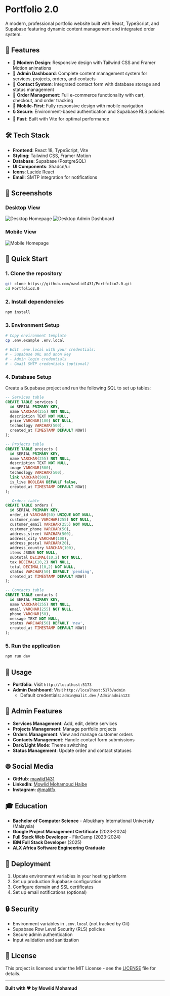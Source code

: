 # Portfolio 2.0

A modern, professional portfolio website built with React, TypeScript, and Supabase featuring dynamic content management and integrated order system.

## 🌟 Features

- 🎨 **Modern Design**: Responsive design with Tailwind CSS and Framer Motion animations
- 🔧 **Admin Dashboard**: Complete content management system for services, projects, orders, and contacts
- 📧 **Contact System**: Integrated contact form with database storage and status management
- 🛒 **Order Management**: Full e-commerce functionality with cart, checkout, and order tracking
- 📱 **Mobile-First**: Fully responsive design with mobile navigation
- 🔒 **Secure**: Environment-based authentication and Supabase RLS policies
- 🚀 **Fast**: Built with Vite for optimal performance

## 🛠️ Tech Stack

- **Frontend**: React 18, TypeScript, Vite
- **Styling**: Tailwind CSS, Framer Motion
- **Database**: Supabase (PostgreSQL)
- **UI Components**: Shadcn/ui
- **Icons**: Lucide React
- **Email**: SMTP integration for notifications

## 📸 Screenshots

### Desktop View
![Desktop Homepage](./Mockups/Screenshot%202025-10-11%20131723.png)
![Desktop Admin Dashboard](./Mockups/Screenshot%202025-10-11%20131736.png)

### Mobile View
![Mobile Homepage](./Mockups/Screenshot%202025-10-11%20131754.png)

## 🚀 Quick Start

### 1. Clone the repository

```bash
git clone https://github.com/mawlid1431/Portfolio2.0.git
cd Portfolio2.0
```

### 2. Install dependencies

```bash
npm install
```

### 3. Environment Setup

```bash
# Copy environment template
cp .env.example .env.local

# Edit .env.local with your credentials:
# - Supabase URL and anon key
# - Admin login credentials
# - Gmail SMTP credentials (optional)
```

### 4. Database Setup

Create a Supabase project and run the following SQL to set up tables:

```sql
-- Services table
CREATE TABLE services (
  id SERIAL PRIMARY KEY,
  name VARCHAR(255) NOT NULL,
  description TEXT NOT NULL,
  price VARCHAR(100) NOT NULL,
  technology VARCHAR(500),
  created_at TIMESTAMP DEFAULT NOW()
);

-- Projects table
CREATE TABLE projects (
  id SERIAL PRIMARY KEY,
  name VARCHAR(255) NOT NULL,
  description TEXT NOT NULL,
  image VARCHAR(500),
  technology VARCHAR(500),
  link VARCHAR(500),
  is_live BOOLEAN DEFAULT false,
  created_at TIMESTAMP DEFAULT NOW()
);

-- Orders table
CREATE TABLE orders (
  id SERIAL PRIMARY KEY,
  order_id VARCHAR(50) UNIQUE NOT NULL,
  customer_name VARCHAR(255) NOT NULL,
  customer_email VARCHAR(255) NOT NULL,
  customer_phone VARCHAR(50),
  address_street VARCHAR(500),
  address_city VARCHAR(100),
  address_postal VARCHAR(20),
  address_country VARCHAR(100),
  items JSONB NOT NULL,
  subtotal DECIMAL(10,2) NOT NULL,
  tax DECIMAL(10,2) NOT NULL,
  total DECIMAL(10,2) NOT NULL,
  status VARCHAR(50) DEFAULT 'pending',
  created_at TIMESTAMP DEFAULT NOW()
);

-- Contacts table
CREATE TABLE contacts (
  id SERIAL PRIMARY KEY,
  name VARCHAR(255) NOT NULL,
  email VARCHAR(255) NOT NULL,
  phone VARCHAR(50),
  message TEXT NOT NULL,
  status VARCHAR(50) DEFAULT 'new',
  created_at TIMESTAMP DEFAULT NOW()
);
```

### 5. Run the application

```bash
npm run dev
```

## 📱 Usage

- **Portfolio**: Visit `http://localhost:5173`
- **Admin Dashboard**: Visit `http://localhost:5173/admin`
  - Default credentials: `admin@malit.dev` / `Adminadmin123`

## 🔧 Admin Features

- **Services Management**: Add, edit, delete services
- **Projects Management**: Manage portfolio projects
- **Orders Management**: View and manage customer orders
- **Contacts Management**: Handle contact form submissions
- **Dark/Light Mode**: Theme switching
- **Status Management**: Update order and contact statuses

## 🌐 Social Media

- **GitHub**: [mawlid1431](https://github.com/mawlid1431)
- **LinkedIn**: [Mowlid Mohamoud Haibe](https://www.linkedin.com/in/mowlid-mohamoud-haibe-8b7b6a189/)
- **Instagram**: [@malitfx](https://www.instagram.com/malitfx/)

## 🎓 Education

- **Bachelor of Computer Science** - Albukhary International University (Malaysia)
- **Google Project Management Certificate** (2023-2024)
- **Full Stack Web Developer** - FikrCamp (2023-2024)
- **IBM Full Stack Developer** (2025)
- **ALX Africa Software Engineering Graduate**

## 🚀 Deployment

1. Update environment variables in your hosting platform
2. Set up production Supabase configuration
3. Configure domain and SSL certificates
4. Set up email notifications (optional)

## 🔒 Security

- Environment variables in `.env.local` (not tracked by Git)
- Supabase Row Level Security (RLS) policies
- Secure admin authentication
- Input validation and sanitization

## 📄 License

This project is licensed under the MIT License - see the [LICENSE](LICENSE) file for details.

---

**Built with ❤️ by Mowlid Mohamud**